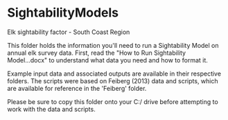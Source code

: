 # SightabilityModels
Elk sightability factor - South Coast Region

This folder holds the information you'll need to run a Sightability Model on annual elk survey data. First, read the "How to Run Sightability Model...docx" to understand what data you need and how to format it.

Example input data and associated outputs are available in their respective folders. The scripts were based on Feiberg (2013) data and scripts, which are available for reference in the 'Feiberg' folder.

Please be sure to copy this folder onto your C:/ drive before attempting to work with the data and scripts.
